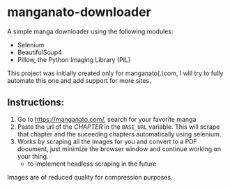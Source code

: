 # manganato-downloader
A simple manga downloader using the following modules:
- Selenium
- BeautifulSoup4
- Pillow, the Python Imaging Library (PIL)

This project was initially created only for manganato(.)com, I will try to fully automate this one and add support for more sites.

## Instructions:
1. Go to https://manganato.com/, search for your favorite manga
2. Paste the url of the *CHAPTER* in the `BASE_URL` variable. This will scrape that chapter and the suceeding chapters automatically using selenium.
3. Works by scraping all the images for you and convert to a PDF document, just minimize the browser window and continue working on your thing.
    - to implement headless scraping in the future

Images are of reduced quality for compression purposes.